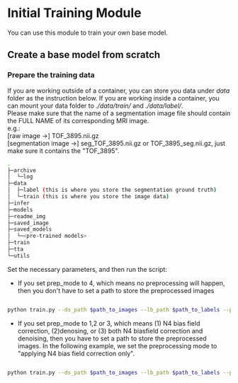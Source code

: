 # **Initial Training Module**
You can use this module to train your own base model.
## **Create a base model from scratch**
### Prepare the training data
If you are working outside of a container, you can store you data under *data* folder as the instruction below. If you are working inside a container, you can mount your data folder to *./data/train/* and  *./data/label/*.\
Please make sure that the name of a segmentation image file should contain the FULL NAME of its corresponding MRI image. \
e.g.:\
[raw image ->] TOF_3895.nii.gz\
[segmentation image ->] seg_TOF_3895.nii.gz or TOF_3895_seg.nii.gz, just make sure it contains the "TOF_3895".


```bash
.
├─archive
│  └─log
├─data
│  ├─label (this is where you store the segmentation ground truth)
│  └─train (this is where you store the image data)
├─infer
├─models
├─readme_img
├─saved_image
├─saved_models
│  └─<pre-trained models>
├─train
├─tta
└─utils
```

Set the necessary parameters, and then run the script:
- If you set prep_mode to 4, which means no preprocessing will happen, then you don't have to set a path to store the preprocessed images
```bash

python train.py --ds_path $path_to_images --lb_path $path_to_labels --prep_mode 4 --ep $n_epochs --lr 1e-3 --outmo $path_to_model

```

- If you set prep_mode to 1,2 or 3, which means (1) N4 bias field correction, (2)denosing, or (3) both N4 biasfield correction and denoising, then you have to set a path to store the preprocessed images. In the following example, we set the preprocessing mode to "applying N4 bias field correction only".
```bash

python train.py --ds_path $path_to_images --lb_path $path_to_labels --prep_mode 1 --ps_path $path_to_preprocessed --ep $n_epochs --lr 1e-3 --outmo $path_to_model

```
